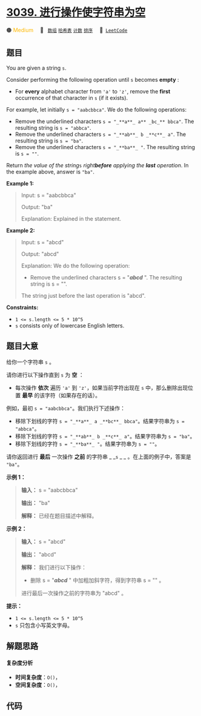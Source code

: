 # [3039. 进行操作使字符串为空](https://leetcode.com/problems/apply-operations-to-make-string-empty)

🟠 <font color=#ffb800>Medium</font>&emsp; 🔖&ensp; [`数组`](/leetcode/outline/tag/array.md) [`哈希表`](/leetcode/outline/tag/hash-table.md) [`计数`](/leetcode/outline/tag/counting.md) [`排序`](/leetcode/outline/tag/sorting.md)&emsp; 🔗&ensp;[`LeetCode`](https://leetcode.com/problems/apply-operations-to-make-string-empty)

## 题目

You are given a string `s`.

Consider performing the following operation until `s` becomes **empty** :

  * For **every** alphabet character from `'a'` to `'z'`, remove the **first** occurrence of that character in `s` (if it exists).

For example, let initially `s = "aabcbbca"`. We do the following operations:

  * Remove the underlined characters `s = "_**a**_ a** _bc_** bbca"`. The resulting string is `s = "abbca"`.
  * Remove the underlined characters `s = "_**ab**_ b _**c**_ a"`. The resulting string is `s = "ba"`.
  * Remove the underlined characters `s = "_**ba**_ "`. The resulting string is `s = ""`.

Return _the value of the string_`s` _right**before** applying the **last**
operation_. In the example above, answer is `"ba"`.



**Example 1:**

> Input: s = "aabcbbca"
> 
> Output: "ba"
> 
> Explanation: Explained in the statement.

**Example 2:**

> Input: s = "abcd"
> 
> Output: "abcd"
> 
> Explanation: We do the following operation:
> - Remove the underlined characters s = "_**abcd**_ ". The resulting string is s = "".
> 
> The string just before the last operation is "abcd".

**Constraints:**

  * `1 <= s.length <= 5 * 10^5`
  * `s` consists only of lowercase English letters.


## 题目大意

给你一个字符串 `s` 。

请你进行以下操作直到 `s` 为 **空**  ：

  * 每次操作 **依次** 遍历 `'a'` 到 `'z'`，如果当前字符出现在 `s` 中，那么删除出现位置 **最早**  的该字符（如果存在的话）。

例如，最初 `s = "aabcbbca"`。我们执行下述操作：

  * 移除下划线的字符  `s = "_**a**_ a _**bc**_ bbca"`。结果字符串为 `s = "abbca"`。
  * 移除下划线的字符  `s = "_**ab**_ b _**c**_ a"`。结果字符串为 `s = "ba"`。
  * 移除下划线的字符  `s = "_**ba**_ "`。结果字符串为 `s = ""`。

请你返回进行 **最后**  一次操作 **之前**  的字符串 _ _`s` _ _ 。在上面的例子中，答案是 `"ba"`。



**示例 1：**

> 
> 
> 
> 
> 
> **输入：** s = "aabcbbca"
> 
> **输出：** "ba"
> 
> **解释：** 已经在题目描述中解释。
> 
> 

**示例 2：**

> 
> 
> 
> 
> 
> **输入：** s = "abcd"
> 
> **输出：** "abcd"
> 
> **解释：** 我们进行以下操作：
> - 删除 s = "_**abcd**_ " 中加粗加斜字符，得到字符串 s = "" 。
> 
> 进行最后一次操作之前的字符串为 "abcd" 。
> 
> 



**提示：**

  * `1 <= s.length <= 5 * 10^5`
  * `s` 只包含小写英文字母。


## 解题思路

#### 复杂度分析

- **时间复杂度**：`O()`，
- **空间复杂度**：`O()`，

## 代码

```javascript

```